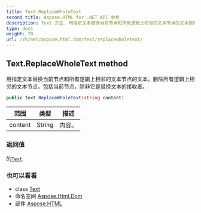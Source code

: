 ```yaml
---
title: Text.ReplaceWholeText
second_title: Aspose.HTML for .NET API 参考
description: Text 方法. 用指定文本替换当前节点和所有逻辑上相邻的文本节点的文本删除所有逻辑上相邻的文本节点包括当前节点除非它是替换文本的接收者
type: docs
weight: 70
url: /zh/net/aspose.html.dom/text/replacewholetext/
---
```

## Text.ReplaceWholeText method

用指定文本替换当前节点和所有逻辑上相邻的文本节点的文本。删除所有逻辑上相邻的文本节点，包括当前节点，除非它是替换文本的接收者。

```csharp
public Text ReplaceWholeText(string content)
```

| 范围 | 类型 | 描述 |
| --- | --- | --- |
| content | String | 内容。 |

### 返回值

的[`Text`](../).

### 也可以看看

* class [Text](../)
* 命名空间 [Aspose.Html.Dom](../../text/)
* 部件 [Aspose.HTML](../../../)


